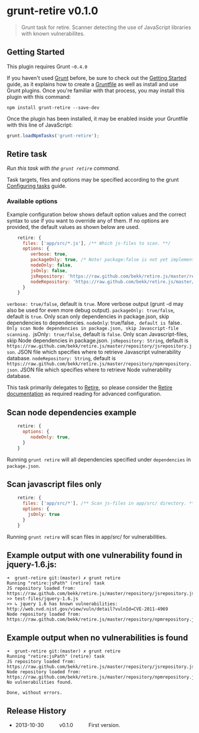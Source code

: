 # grunt-retire v0.1.0

> Grunt task for retire. Scanner detecting the use of JavaScript libraries with known vulnerabilites.



## Getting Started
This plugin requires Grunt `~0.4.0`

If you haven't used [Grunt](http://gruntjs.com/) before, be sure to check out the [Getting Started](http://gruntjs.com/getting-started) guide, as it explains how to create a [Gruntfile](http://gruntjs.com/sample-gruntfile) as well as install and use Grunt plugins. Once you're familiar with that process, you may install this plugin with this command:

```shell
npm install grunt-retire --save-dev
```

Once the plugin has been installed, it may be enabled inside your Gruntfile with this line of JavaScript:

```js
grunt.loadNpmTasks('grunt-retire');
```




## Retire task
_Run this task with the `grunt retire` command._

Task targets, files and options may be specified according to the grunt [Configuring tasks](http://gruntjs.com/configuring-tasks) guide.
### Available options
Example configuration below shows default option values and the correct syntax to use if you want to override any of them. If no options are provided, the default values as shown below are used.

```js
    retire: {
      files: ['app/src/*.js'], /** Which js-files to scan. **/
      options: {
         verbose: true,
         packageOnly: true, /* Note! package:false is not yet implemented in grunt plugin, only in node version of retire. */
         nodeOnly: false,
         jsOnly: false,
         jsRepository: 'https://raw.github.com/bekk/retire.js/master/repository/jsrepository.json',
         nodeRepository: 'https://raw.github.com/bekk/retire.js/master/repository/npmrepository.json'
      }
    }
```

`verbose: true/false`, default is `true`. More verbose output (grunt -d may also be used for even more debug output).
`packageOnly: true/false`, default is `true`. Only scan only dependencies in package.json, skip dependencies to dependencies.
`nodeOnly`: true/false`, default is `false`. Only scan Node dependencies in package.json, skip Javascript-file scanning.
`jsOnly`: true/false`, default is `false`. Only scan Javascript-files, skip Node dependencies in package.json.
`jsRepository: String`, default is `https://raw.github.com/bekk/retire.js/master/repository/jsrepository.json`. JSON file which specifies where to retrieve Javascript vulnerability database.
`nodeRepository: String`, default is `https://raw.github.com/bekk/retire.js/master/repository/npmrepository.json`. JSON file which specifies where to retrieve Node vulnerability database.


This task primarily delegates to [Retire][], so please consider the [Retire documentation][] as required reading for advanced configuration.

[Retire]: https://github.com/bekk/retire.js
[Retire documentation]: https://github.com/bekk/retire.js

## Scan node dependencies example
```js
    retire: {
      options: {
         nodeOnly: true,
      }
    }
```
Running ```grunt retire``` will all dependencies specified under `dependencies` in `package.json`.


## Scan javascript files only
```js
    retire: {
      files: ['app/src/*'], /** Scan js-files in app/src/ directory. **/
      options: {
        jsOnly: true
      }
    }
```

Running ```grunt retire``` will scan files in app/src/ for vulnerabilities.


## Example output with one vulnerability found in jquery-1.6.js:

```
➜  grunt-retire git:(master) ✗ grunt retire
Running "retire:jsPath" (retire) task
JS repository loaded from: https://raw.github.com/bekk/retire.js/master/repository/jsrepository.json
>> test-files/jquery-1.6.js
>> ↳ jquery 1.6 has known vulnerabilities: http://web.nvd.nist.gov/view/vuln/detail?vulnId=CVE-2011-4969
Node repository loaded from: https://raw.github.com/bekk/retire.js/master/repository/npmrepository.json
```



## Example output when no vulnerabilities is found
```
➜  grunt-retire git:(master) ✗ grunt retire
Running "retire:jsPath" (retire) task
JS repository loaded from: https://raw.github.com/bekk/retire.js/master/repository/jsrepository.json
Node repository loaded from: https://raw.github.com/bekk/retire.js/master/repository/npmrepository.json
No vulnerabilities found.

Done, without errors.
```


## Release History

 * 2013-10-30   v0.1.0   First version.
